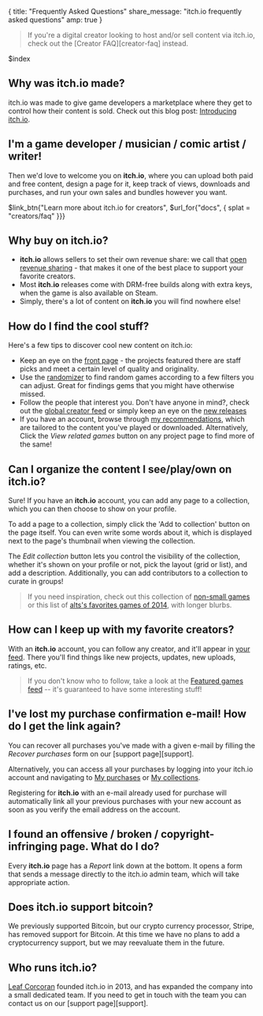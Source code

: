 {
  title: "Frequently Asked Questions"
  share_message: "itch.io frequently asked questions"
  amp: true
}

> If you're a digital creator looking to host and/or sell content via itch.io,
> check out the [Creator FAQ][creator-faq] instead.

$index

## Why was itch.io made?

itch.io was made to give game developers a marketplace where they get to
control how their content is sold. Check out this blog post: [Introducing
itch.io](http://leafo.net/posts/introducing_itchio.html).

## I'm a game developer / musician / comic artist / writer!

Then we'd love to welcome you on **itch.io**, where you can upload both paid and
free content, design a page for it, keep track of views, downloads and
purchases, and run your own sales and bundles however you want.

$link_btn{"Learn more about itch.io for creators",
  $url_for{"docs", { splat = "creators/faq" }}}


## Why buy on itch.io?

  * **itch.io** allows sellers to set their own revenue share: we call that
  [open revenue sharing][ors] - that makes it one of the best place to support
  your favorite creators.
  * Most **itch.io** releases come with DRM-free builds along with extra keys,
  when the game is also available on Steam.
  * Simply, there's a lot of content on **itch.io** you will find nowhere else!

## How do I find the cool stuff?

Here's a few tips to discover cool new content on itch.io:

* Keep an eye on the [front page](/) - the projects featured there are staff
  picks and meet a certain level of quality and originality.
* Use the [randomizer](/randomizer) to find random games according to a few
  filters you can adjust. Great for findings gems that you might have otherwise
  missed.
* Follow the people that interest you. Don't have anyone in mind?, check out
  the [global creator feed](/feed) or simply keep an eye on the [new
  releases](/games/newest)
* If you have an account, browse through [my
  recommendations](/my-recommendations), which are tailored to the content
  you've played or downloaded. Alternatively, Click the *View related games*
  button on any project page to find more of the same!

## Can I organize the content I see/play/own on itch.io?

Sure! If you have an **itch.io** account, you can add any page to a
collection, which you can then choose to show on your profile.

To add a page to a collection, simply click the 'Add to collection'
button on the page itself. You can even write some words about it,
which is displayed next to the page's thumbnail when viewing
the collection.

The *Edit collection* button lets you control the visibility of
the collection, whether it's shown on your profile or not, pick
the layout (grid or list), and add a description. Additionally, you
can add contributors to a collection to curate in groups!

> If you need inspiration, check out this collection of [non-small
> games](http://itch.io/c/10780/non-small-games) or this list of [alts's
> favorites games of 2014](http://itch.io/c/3570/favorites-of-2014), with longer
> blurbs.

## How can I keep up with my favorite creators?

With an **itch.io** account, you can follow any creator, and it'll appear in
[your feed](/my-feed). There you'll find things like new projects, updates, new
uploads, ratings, etc.

> If you don't know who to follow, take a look at the [Featured games
> feed](/featured-games-feed) -- it's guaranteed to have some interesting
> stuff!

## I've lost my purchase confirmation e-mail! How do I get the link again?

You can recover all purchases you've made with a given e-mail by filling
the *Recover purchases* form on our [support page][support].

Alternatively, you can access all your purchases by logging into
your itch.io account and navigating to [My purchases](/my-purchases)
or [My collections](/my-collections).

Registering for **itch.io** with an e-mail already used for purchase will
automatically link all your previous purchases with your new account as soon as
you verify the email address on the account.

## I found an offensive / broken / copyright-infringing page. What do I do?

Every **itch.io** page has a *Report* link down at the bottom. It opens a
form that sends a message directly to the itch.io admin team, which will
take appropriate action.

## Does itch.io support bitcoin?

We previously supported Bitcoin, but our crypto currency processor, Stripe, has
removed support for Bitcoin. At this time we have no plans to add a
cryptocurrency support, but we may reevaluate them in the future.

## Who runs itch.io?

[Leaf Corcoran][leafo] founded itch.io in 2013, and has expanded the company into a
small dedicated team. If you need to get in touch with the team you can contact
us on our [support page][support].

[leafo]: http://twitter.com/moonscript

[ors]: http://blog.itch.io/post/112709605589/introducing-open-revenue-sharing
